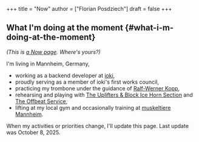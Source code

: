 +++
title = "Now"
author = ["Florian Posdziech"]
draft = false
+++

## What I'm doing at the moment {#what-i-m-doing-at-the-moment}

_(This is [a Now page](http://nownownow.com/about). Where's yours?)_

I'm living in Mannheim, Germany,

-   working as a backend developer at [ioki](https://ioki.com/),
-   proudly serving as a member of ioki's first works council,
-   practicing my trombone under the guidance of [Ralf-Werner Kopp](https://der-trompetenlehrer.de/),
-   rehearsing and playing with [The Uplifters &amp; Block Ice Horn Section](https://theuplifters.de/) and [The Offbeat Service](https://www.instagram.com/theoffbeatservice/),
-   lifting at my local gym and occasionally training at [muskeltiere Mannheim](https://www.muskeltiere-sport.de/).

When my activities or priorities change, I'll update this page. Last
update was October 8, 2025.
